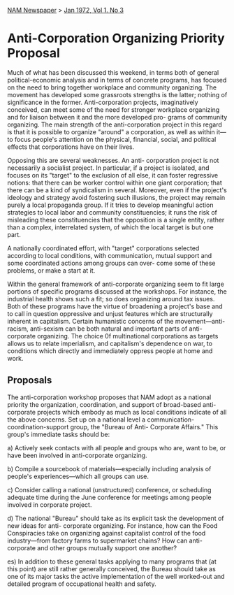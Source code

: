 [NAM Newspaper](/dsa-archive/#nam-newspaper) > [Jan 1972, Vol 1. No 3](/dsa-archive/#january-vol-1-no-3-pdf) 
# Anti-Corporation Organizing Priority Proposal 

Much of what has been discussed this weekend, in terms both of general political-economic analysis and in terms of concrete programs, has focused on the need to bring together workplace and community organizing. The movement has developed some grassroots strengths is the latter; nothing of significance in the former. Anti-corporation projects, imaginatively conceived, can meet some of the need for stronger workplace organizing and for liaison between it and the more developed pro- grams of community organizing. The main strength of the anti-corporation project in this regard is that it is possible to organize "around" a corporation, as well as within it—to focus people's attention on the physical, financial, social, and political effects that corporations have on their lives. 

Opposing this are several weaknesses. An anti- corporation project is not necessarily a socialist project. In particular, if a project is isolated, and focuses on its "target" to the exclusion of all else, it can foster regressive notions: that there can be worker control within one giant corporation; that there can be a kind of syndicalism in several. Moreover, even if the project's ideology and strategy avoid fostering such illusions, the project may remain purely a local propaganda group. If it tries to develop meaningful action strategies to local labor and community constituencies; it runs the risk of misleading these constituencies that the opposition is a single entity, rather than a complex, interrelated system, of which the local target is but one part. 

A nationally coordinated effort, with "target" corporations selected according to local conditions, with communication, mutual support and some coordinated actions among groups can over- come some of these problems, or make a start at it. 

Within the general framework of anti-corporate organizing seem to fit large portions of specific programs discussed at the workshops. For instance, the industrial health shows such a fit; so does organizing around tax issues. Both of these programs have the virtue of broadening a project's base and to call in question oppressive and unjust features which are structurally inherent in capitalism. Certain humanistic concerns of the movement—anti-racism, anti-sexism can be both natural and important parts of anti-corporate organizing. The choice 0f multinational corporations as targets allows us to relate imperialism, and capitalism's dependence on war, to conditions which directly and immediately oppress people at home and work. 


## Proposals 

The anti-corporation workshop proposes that NAM adopt as a national priority the organization, coordination, and support of broad-based anti-corporate projects which embody as much as local conditions indicate of all the above concerns. Set up on a national level a communication-coordination-support group, the "Bureau of Anti- Corporate Affairs." This group's immediate tasks should be: 

a) Actively seek contacts with all people and groups who are, want to be, or have been involved in anti-corporate organizing. 

b) Compile a sourcebook of materials—especially including analysis of people's experiences—which all groups can use. 

c) Consider calling a national (unstructured) conference, or scheduling adequate time during the June conference for meetings among people involved in corporate project.

d) The national "Bureau" should take as its explicit task the development of new ideas for anti- corporate organizing. For instance, how can the Food Conspiracies take on organizing against capitalist control of the food industry—from factory farms to supermarket chains? How can anti-corporate and other groups mutually support one another? 

es) In addition to these general tasks applying to many programs that (at this point) are still rather generally conceived, the Bureau should take as one of its major tasks the active implementation of the well worked-out and detailed program of occupational health and safety.